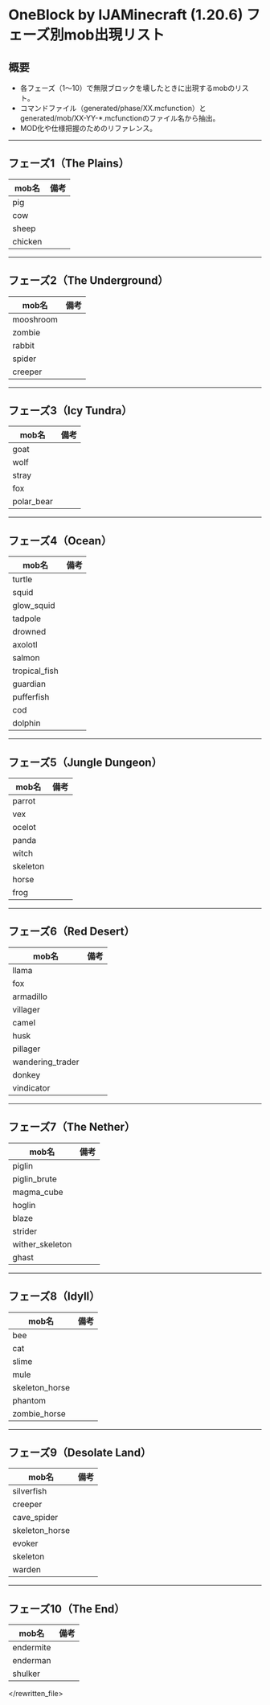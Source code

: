 # OneBlock by IJAMinecraft (1.20.6) フェーズ別mob出現リスト

## 概要
- 各フェーズ（1～10）で無限ブロックを壊したときに出現するmobのリスト。
- コマンドファイル（generated/phase/XX.mcfunction）とgenerated/mob/XX-YY-*.mcfunctionのファイル名から抽出。
- MOD化や仕様把握のためのリファレンス。

---

## フェーズ1（The Plains）
| mob名   | 備考 |
|---------|------|
| pig     |      |
| cow     |      |
| sheep   |      |
| chicken |      |

---

## フェーズ2（The Underground）
| mob名     | 備考 |
|-----------|------|
| mooshroom |      |
| zombie    |      |
| rabbit    |      |
| spider    |      |
| creeper   |      |

---

## フェーズ3（Icy Tundra）
| mob名      | 備考 |
|------------|------|
| goat       |      |
| wolf       |      |
| stray      |      |
| fox        |      |
| polar_bear |      |

---

## フェーズ4（Ocean）
| mob名         | 備考 |
|---------------|------|
| turtle        |      |
| squid         |      |
| glow_squid    |      |
| tadpole       |      |
| drowned       |      |
| axolotl       |      |
| salmon        |      |
| tropical_fish |      |
| guardian      |      |
| pufferfish    |      |
| cod           |      |
| dolphin       |      |

---

## フェーズ5（Jungle Dungeon）
| mob名     | 備考 |
|-----------|------|
| parrot    |      |
| vex       |      |
| ocelot    |      |
| panda     |      |
| witch     |      |
| skeleton  |      |
| horse     |      |
| frog      |      |

---

## フェーズ6（Red Desert）
| mob名            | 備考 |
|------------------|------|
| llama            |      |
| fox              |      |
| armadillo        |      |
| villager         |      |
| camel            |      |
| husk             |      |
| pillager         |      |
| wandering_trader |      |
| donkey           |      |
| vindicator       |      |

---

## フェーズ7（The Nether）
| mob名          | 備考 |
|----------------|------|
| piglin         |      |
| piglin_brute   |      |
| magma_cube     |      |
| hoglin         |      |
| blaze          |      |
| strider        |      |
| wither_skeleton|      |
| ghast          |      |

---

## フェーズ8（Idyll）
| mob名          | 備考 |
|----------------|------|
| bee            |      |
| cat            |      |
| slime          |      |
| mule           |      |
| skeleton_horse |      |
| phantom        |      |
| zombie_horse   |      |

---

## フェーズ9（Desolate Land）
| mob名          | 備考 |
|----------------|------|
| silverfish     |      |
| creeper        |      |
| cave_spider    |      |
| skeleton_horse |      |
| evoker         |      |
| skeleton       |      |
| warden         |      |

---

## フェーズ10（The End）
| mob名      | 備考 |
|------------|------|
| endermite  |      |
| enderman   |      |
| shulker    |      |

</rewritten_file>